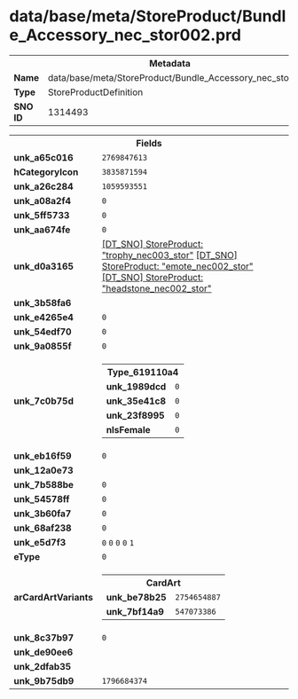 <h1>data/base/meta/StoreProduct/Bundle_Accessory_nec_stor002.prd</h1><table><tr><th colspan="100%">Metadata</th></tr><tr><td><b>Name</b></td><td>data/base/meta/StoreProduct/Bundle_Accessory_nec_stor002.prd</td></tr><tr><td><b>Type</b></td><td>StoreProductDefinition</td></tr><tr><td><b>SNO ID</b></td><td>1314493</td></tr></table>

<table><tr><th colspan="100%">Fields</th></tr><tr><td><b>unk_a65c016</b></td><td><code>2769847613</code></td></tr><tr><td><b>hCategoryIcon</b></td><td><code>3835871594</code></td></tr><tr><td><b>unk_a26c284</b></td><td><code>1059593551</code></td></tr><tr><td><b>unk_a08a2f4</b></td><td><code>0</code></td></tr><tr><td><b>unk_5ff5733</b></td><td><code>0</code></td></tr><tr><td><b>unk_aa674fe</b></td><td><code>0</code></td></tr><tr><td><b>unk_d0a3165</b></td><td><a href="trophy_nec003_stor.prd">[DT_SNO] StoreProduct: "trophy_nec003_stor"</a>
<a href="emote_nec002_stor.prd">[DT_SNO] StoreProduct: "emote_nec002_stor"</a>
<a href="headstone_nec002_stor.prd">[DT_SNO] StoreProduct: "headstone_nec002_stor"</a>
</td></tr><tr><td><b>unk_3b58fa6</b></td><td></td></tr><tr><td><b>unk_e4265e4</b></td><td><code>0</code></td></tr><tr><td><b>unk_54edf70</b></td><td><code>0</code></td></tr><tr><td><b>unk_9a0855f</b></td><td><code>0</code></td></tr><tr><td><b>unk_7c0b75d</b></td><td><table><tr><th colspan="100%">Type_619110a4</th></tr><tr><td><b>unk_1989dcd</b></td><td><code>0</code></td></tr><tr><td><b>unk_35e41c8</b></td><td><code>0</code></td></tr><tr><td><b>unk_23f8995</b></td><td><code>0</code></td></tr><tr><td><b>nIsFemale</b></td><td><code>0</code></td></tr></table>

</td></tr><tr><td><b>unk_eb16f59</b></td><td><code>0</code></td></tr><tr><td><b>unk_12a0e73</b></td><td></td></tr><tr><td><b>unk_7b588be</b></td><td><code>0</code></td></tr><tr><td><b>unk_54578ff</b></td><td><code>0</code></td></tr><tr><td><b>unk_3b60fa7</b></td><td><code>0</code></td></tr><tr><td><b>unk_68af238</b></td><td><code>0</code></td></tr><tr><td><b>unk_e5d7f3</b></td><td><code>0</code>
<code>0</code>
<code>0</code>
<code>0</code>
<code>1</code>
</td></tr><tr><td><b>eType</b></td><td><code>0</code></td></tr><tr><td><b>arCardArtVariants</b></td><td><table><tr><th colspan="100%">CardArt</th></tr><tr><td><b>unk_be78b25</b></td><td><code>2754654887</code></td></tr><tr><td><b>unk_7bf14a9</b></td><td><code>547073386</code></td></tr></table>


</td></tr><tr><td><b>unk_8c37b97</b></td><td><code>0</code></td></tr><tr><td><b>unk_de90ee6</b></td><td></td></tr><tr><td><b>unk_2dfab35</b></td><td></td></tr><tr><td><b>unk_9b75db9</b></td><td><code>1796684374</code></td></tr></table>

